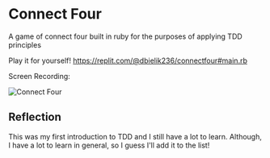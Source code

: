 # Connect Four
A game of connect four built in ruby for the purposes of applying TDD principles

Play it for yourself! https://replit.com/@dbielik236/connectfour#main.rb

Screen Recording:

![Connect Four](https://user-images.githubusercontent.com/95592670/204043653-5a3f42de-3118-4f90-9134-b073fd8704ba.gif)


## Reflection
This was my first introduction to TDD and I still have a lot to learn. Although, I have a lot to learn in general, so I guess I'll add it to the list!
